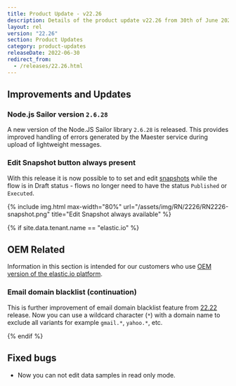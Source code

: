 ```yaml
---
title: Product Update - v22.26
description: Details of the product update v22.26 from 30th of June 2022.
layout: rel
version: "22.26"
section: Product Updates
category: product-updates
releaseDate: 2022-06-30
redirect_from:
  - /releases/22.26.html
---
```


## Improvements and Updates

### Node.js Sailor version `2.6.28`

A new version of the Node.JS Sailor library `2.6.28` is released. This provides
improved handling of errors generated by the Maester service during upload of
lightweight messages.

### Edit Snapshot button always present

With this release it is now possible to to set and edit [snapshots](/developers/snapshot-overview)
while the flow is in Draft status - flows no longer need to have the status
`Published` or `Executed`.

{% include img.html max-width="80%" url="/assets/img/RN/2226/RN2226-snapshot.png" title="Edit Snapshot always available" %}


{% if site.data.tenant.name == "elastic.io" %}

## OEM Related

Information in this section is intended for our customers who use
[OEM version of the elastic.io platform](https://www.elastic.io/saas-embedded-integration/).

### Email domain blacklist (continuation)

This is further improvement of email domain blacklist feature from [22.22](/releases/22/22#email-domain-blacklist)
release. Now you can use a wildcard character (`*`) with a domain name to exclude
all variants for example `gmail.*`, `yahoo.*`, etc.


{% endif %}

## Fixed bugs

*   Now you can not edit data samples in read only mode.
